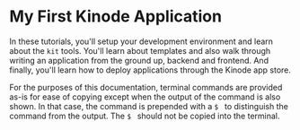 # My First Kinode Application

In these tutorials, you'll setup your development environment and learn about the `kit` tools.
You'll learn about templates and also walk through writing an application from the ground up, backend and frontend.
And finally, you'll learn how to deploy applications through the Kinode app store.

For the purposes of this documentation, terminal commands are provided as-is for ease of copying except when the output of the command is also shown.
In that case, the command is prepended with a `$ ` to distinguish the command from the output.
The `$ ` should not be copied into the terminal.
